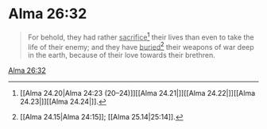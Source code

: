 # Alma 26:32

> For behold, they had rather <u>sacrifice</u>[^a] their lives than even to take the life of their enemy; and they have <u>buried</u>[^b] their weapons of war deep in the earth, because of their love towards their brethren.

[Alma 26:32](https://www.churchofjesuschrist.org/study/scriptures/bofm/alma/26?lang=eng&id=p32#p32)


[^a]: [[Alma 24.20|Alma 24:23 (20–24)]][[Alma 24.21|]][[Alma 24.22|]][[Alma 24.23|]][[Alma 24.24|]].  
[^b]: [[Alma 24.15|Alma 24:15]]; [[Alma 25.14|25:14]].  
